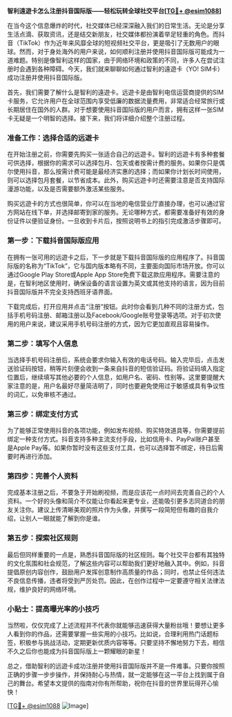 **智利遠遊卡怎么注册抖音国际版——轻松玩转全球社交平台[[TG💪+ @esim1088](https://t.me/s/esim1088)]**

在当今这个信息爆炸的时代，社交媒体已经深深融入我们的日常生活。无论是分享生活点滴、获取资讯，还是结交新朋友，社交媒体都扮演着举足轻重的角色。而抖音（TikTok）作为近年来风靡全球的短视频社交平台，更是吸引了无数用户的眼球。然而，对于身处海外的用户来说，如何顺利注册并使用抖音国际版可能成为一道难题。特别是像智利这样的国家，由于网络环境和政策的不同，许多人在尝试注册时会遇到各种障碍。今天，我们就来聊聊如何通过智利的遠遊卡（YO! SIM卡）成功注册并使用抖音国际版。

首先，我们需要了解什么是智利的遠遊卡。远遊卡是由智利电信运营商提供的SIM卡服务，它允许用户在全球范围内享受低廉的数据流量费用，非常适合经常旅行或长期居住在国外的人群。对于想要使用抖音国际版的用户而言，拥有这样一张SIM卡无疑是一个明智的选择。接下来，我们将详细介绍整个注册过程。

### **准备工作：选择合适的远遊卡**
在开始注册之前，你需要先购买一张适合自己的远遊卡。智利的远遊卡有多种套餐可供选择，根据你的需求可以选择包月、包天或者按需计费的服务。如果你只是偶尔使用抖音，那么按需计费可能是最经济实惠的选择；而如果你计划长时间使用，则可以选择包月套餐，以节省成本。此外，购买远遊卡时还需要注意是否支持国际漫游功能，以及是否需要额外激活某些服务。

购买远遊卡的方式也很简单，你可以在当地的电信营业厅直接办理，也可以通过官方网站在线下单，并选择邮寄到家的服务。无论哪种方式，都需要准备好有效的身份证件以便验证身份。一旦收到卡片后，按照说明书上的指引完成激活步骤即可。

### **第一步：下载抖音国际版应用**
在拥有一张可用的远遊卡之后，下一步就是下载抖音国际版的应用程序了。抖音国际版的名称为“TikTok”，它与国内版本略有不同，主要面向国际市场开放。你可以通过Google Play Store或Apple App Store免费下载这款应用程序。需要注意的是，在智利地区使用时，确保设备的语言设置为英文或其他支持的语言，因为目前抖音国际版并不完全支持西班牙语界面。

下载完成后，打开应用并点击“注册”按钮。此时你会看到几种不同的注册方式，包括手机号码注册、邮箱注册以及Facebook/Google账号登录等选项。对于初次使用的用户来说，建议采用手机号码注册的方式，因为它更加直观且容易操作。

### **第二步：填写个人信息**
当选择手机号码注册后，系统会要求你输入有效的电话号码。输入完毕后，点击发送验证码按钮，稍等片刻便会收到一条来自抖音的短信验证码。将验证码填入指定位置后，继续填写其他必要的个人信息，如用户名、密码、性别等。这里要提醒大家注意的是，用户名最好尽量简洁明了，同时也要避免使用过于敏感或具有争议性的词汇，以免审核不通过。

### **第三步：绑定支付方式**
为了能够正常使用抖音的各项功能，例如发布视频、购买特效道具等，你需要提前绑定一种支付方式。抖音支持多种主流支付手段，比如信用卡、PayPal账户甚至是Apple Pay等。如果你暂时没有这些支付工具，也可以选择暂不绑定，待日后需要时再进行添加。

### **第四步：完善个人资料**
完成基本注册之后，不要急于开始刷视频，而是应该花一点时间去完善自己的个人资料。一个好的头像和简介不仅能让你看起来更专业，还能吸引更多志同道合的朋友关注你。建议上传清晰美观的照片作为头像，并撰写一段简短但有趣的自我介绍，让别人一眼就能了解到你是谁。

### **第五步：探索社区规则**
最后但同样重要的一点是，熟悉抖音国际版的社区规则。每个社交平台都有其独特的文化氛围和社会规范，了解这些内容可以帮助我们更好地融入其中。例如，抖音提倡原创内容创作，鼓励用户发挥创意制作高质量的作品；同时，也禁止任何违法不良信息传播，违者将受到严厉处罚。因此，在创作过程中一定要遵守相关法律法规，维护良好的网络环境。

### **小贴士：提高曝光率的小技巧**
当然啦，仅仅完成了上述流程并不代表你就能够迅速获得大量粉丝哦！要想让更多人看到你的作品，还需要掌握一些实用的小技巧。比如说，合理利用热门话题标签，积极参与挑战活动，定期更新优质内容等等。只要坚持不懈地努力下去，相信不久之后你也能成为抖音国际版上一颗耀眼的新星！

总之，借助智利的远遊卡成功注册并使用抖音国际版并不是一件难事。只要你按照正确的步骤一步步操作，并保持耐心与热情，就一定能够在这一平台上找到属于自己的舞台。希望本文提供的指南对你有所帮助，祝你在抖音的世界里玩得开心愉快！

[[TG💪+ @esim1088](https://t.me/s/esim1088) ![Image](https://i.postimg.cc/4NQfJmqS/Snipaste-2025-05-13-00-14-12.png)]